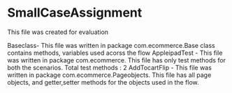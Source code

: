 # SmallCaseAssignment
This file was created for evaluation


Baseclass- This file  was written in package com.ecommerce.Base class  contains methods, variables used acorss the flow 
AppleipadTest -  This file  was written in package com.ecommerce. This file has only test methods for both the scenarios. Total test methods : 2
AddTocartFlip - This file was written in package com.ecommerce.Pageobjects. This file has all page objects, and getter,setter methods for the objects used in the flow.
